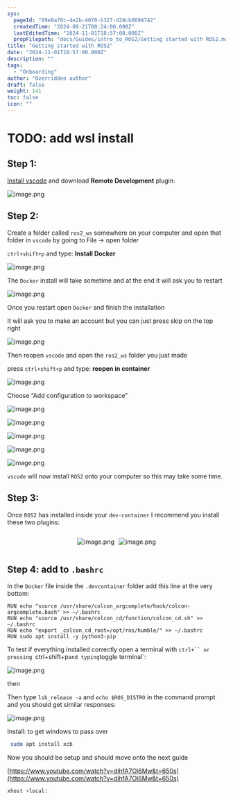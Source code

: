 ```yaml
---
sys:
  pageId: "89e0a78c-4e2b-4070-b327-d28cb0694742"
  createdTime: "2024-08-21T00:24:00.000Z"
  lastEditedTime: "2024-11-01T18:57:00.000Z"
  propFilepath: "docs/Guides/intro_to_ROS2/Getting started with ROS2.md"
title: "Getting started with ROS2"
date: "2024-11-01T18:57:00.000Z"
description: ""
tags:
  - "Onboarding"
author: "Overridden author"
draft: false
weight: 141
toc: false
icon: ""
---
```


# TODO: add wsl install

## Step 1:

[Install vscode](https://code.visualstudio.com/download) and download **Remote Development** plugin:

![image.png](https://prod-files-secure.s3.us-west-2.amazonaws.com/d518164a-d88e-44d1-a4ee-3adb3bd8bce0/efb52993-1881-4a40-b95e-6f020334f022/image.png?X-Amz-Algorithm=AWS4-HMAC-SHA256&X-Amz-Content-Sha256=UNSIGNED-PAYLOAD&X-Amz-Credential=ASIAZI2LB466QFDAAFMJ%2F20250403%2Fus-west-2%2Fs3%2Faws4_request&X-Amz-Date=20250403T160959Z&X-Amz-Expires=3600&X-Amz-Security-Token=IQoJb3JpZ2luX2VjEIj%2F%2F%2F%2F%2F%2F%2F%2F%2F%2FwEaCXVzLXdlc3QtMiJIMEYCIQD8R89JJZVO1wTCURI9dkCuf0TlqFh5YqR6BhgcYLO6ogIhAPCqWlvtwRBnDeZu27Q%2FmljteUZNVW4yLdPEnzSTv0Q1KogECPD%2F%2F%2F%2F%2F%2F%2F%2F%2F%2FwEQABoMNjM3NDIzMTgzODA1Igwe3P6EyJXtt%2BbvShoq3AOWWbGb4Lv9ORI1fHB7UxDWkG8CxHKsyjYuM0HKWFgOUm4Sd7nsTPUj5tqbfOJlVvRKMSuvUKZa41prUXTQisJ5eOxk4LV%2FexiiilJoSEskuG5QwHXkfhLY%2FCJCyBLd7eEK3EINtfwfGESJMA%2FAHnKpyNWtaLRVmEUP0iy5HZZyuxhrsxjU8sWg7AioY5oDflAQB3K9kXL7ZPwcjsWmIHu2X6pNlhceO1hbObo0SBllmB9mFb5Zx9rh9Gcp7F9%2B6RBQXI45LiFYeqzCzJVpOj47Pp8JbsabVtUjQYHzs%2FQbOukehZPBeGGdC%2FMzpvkyJHWNqumCwx2Lj3INhb0YhF9NLEG40UdyU4vreJ0ksGPRyu5QIT7ubkNHVz4r6BsxaQPwNvDf6AdxtCmW9ni9LVOO2R9kuruQ58CRqf0q7Ul1drnGN0glEwmzY2gT2oftkjyS7EgqRZMPiGvmBATqcdKMx8DWscVojIUJFtfAFDjbLkxHlC4dTPOMkv9mXfn7qoW98oqzHZ5C7Dnp66lcYvxKX663WyZhiiroS6waZV%2Fjfi1KW3zJJYrd559a22ldfqNDGHqSvEZ1EM605FzLt%2Btj9VyOBAd0Ri%2BXumpcVxywlF6trW8tmZxk6bqHdzCyzrq%2FBjqkASlUdFUHTegeLsdBw%2FDB8w7uqYEt1jG1HfpoL3LPYOXG6rsfdGMUZ9A3MzZGnx1AN2iCfLbh4IIvsFhfDscpYtnZh7KF3T7lEj2UhUdzmOVxiFGLVyDjtYvC4idkjZ1DMtrXlt66jDJ%2FArl2R1p3%2FyQUDIOuaadUVFILQjZycGEIkLAiFSauK5on%2FAmRs7yMKcrLshmkxTAvhN5S0DPC6QtHN5jK&X-Amz-Signature=8896d6f6901ffa180360ea664cd43b6514a9be8d3810c3540c207c877fc89f1a&X-Amz-SignedHeaders=host&x-id=GetObject)

## Step 2:

Create a folder called `ros2_ws` somewhere on your computer and open that folder in `vscode` by going to File → open folder 

`ctrl+shift+p` and type: **Install Docker**

![image.png](https://prod-files-secure.s3.us-west-2.amazonaws.com/d518164a-d88e-44d1-a4ee-3adb3bd8bce0/2269dc0e-1cd5-47ff-bceb-c04ad9b2eab0/image.png?X-Amz-Algorithm=AWS4-HMAC-SHA256&X-Amz-Content-Sha256=UNSIGNED-PAYLOAD&X-Amz-Credential=ASIAZI2LB466QFDAAFMJ%2F20250403%2Fus-west-2%2Fs3%2Faws4_request&X-Amz-Date=20250403T160959Z&X-Amz-Expires=3600&X-Amz-Security-Token=IQoJb3JpZ2luX2VjEIj%2F%2F%2F%2F%2F%2F%2F%2F%2F%2FwEaCXVzLXdlc3QtMiJIMEYCIQD8R89JJZVO1wTCURI9dkCuf0TlqFh5YqR6BhgcYLO6ogIhAPCqWlvtwRBnDeZu27Q%2FmljteUZNVW4yLdPEnzSTv0Q1KogECPD%2F%2F%2F%2F%2F%2F%2F%2F%2F%2FwEQABoMNjM3NDIzMTgzODA1Igwe3P6EyJXtt%2BbvShoq3AOWWbGb4Lv9ORI1fHB7UxDWkG8CxHKsyjYuM0HKWFgOUm4Sd7nsTPUj5tqbfOJlVvRKMSuvUKZa41prUXTQisJ5eOxk4LV%2FexiiilJoSEskuG5QwHXkfhLY%2FCJCyBLd7eEK3EINtfwfGESJMA%2FAHnKpyNWtaLRVmEUP0iy5HZZyuxhrsxjU8sWg7AioY5oDflAQB3K9kXL7ZPwcjsWmIHu2X6pNlhceO1hbObo0SBllmB9mFb5Zx9rh9Gcp7F9%2B6RBQXI45LiFYeqzCzJVpOj47Pp8JbsabVtUjQYHzs%2FQbOukehZPBeGGdC%2FMzpvkyJHWNqumCwx2Lj3INhb0YhF9NLEG40UdyU4vreJ0ksGPRyu5QIT7ubkNHVz4r6BsxaQPwNvDf6AdxtCmW9ni9LVOO2R9kuruQ58CRqf0q7Ul1drnGN0glEwmzY2gT2oftkjyS7EgqRZMPiGvmBATqcdKMx8DWscVojIUJFtfAFDjbLkxHlC4dTPOMkv9mXfn7qoW98oqzHZ5C7Dnp66lcYvxKX663WyZhiiroS6waZV%2Fjfi1KW3zJJYrd559a22ldfqNDGHqSvEZ1EM605FzLt%2Btj9VyOBAd0Ri%2BXumpcVxywlF6trW8tmZxk6bqHdzCyzrq%2FBjqkASlUdFUHTegeLsdBw%2FDB8w7uqYEt1jG1HfpoL3LPYOXG6rsfdGMUZ9A3MzZGnx1AN2iCfLbh4IIvsFhfDscpYtnZh7KF3T7lEj2UhUdzmOVxiFGLVyDjtYvC4idkjZ1DMtrXlt66jDJ%2FArl2R1p3%2FyQUDIOuaadUVFILQjZycGEIkLAiFSauK5on%2FAmRs7yMKcrLshmkxTAvhN5S0DPC6QtHN5jK&X-Amz-Signature=a0135f8206784662c1ba5a070cffb9c7365befe643fc49650bbcbd49580769e3&X-Amz-SignedHeaders=host&x-id=GetObject)

The `Docker` install will take sometime and at the end it will ask you to restart

![image.png](https://prod-files-secure.s3.us-west-2.amazonaws.com/d518164a-d88e-44d1-a4ee-3adb3bd8bce0/ed233f78-be33-4b1f-b89c-9c346c0e961e/image.png?X-Amz-Algorithm=AWS4-HMAC-SHA256&X-Amz-Content-Sha256=UNSIGNED-PAYLOAD&X-Amz-Credential=ASIAZI2LB466QFDAAFMJ%2F20250403%2Fus-west-2%2Fs3%2Faws4_request&X-Amz-Date=20250403T160959Z&X-Amz-Expires=3600&X-Amz-Security-Token=IQoJb3JpZ2luX2VjEIj%2F%2F%2F%2F%2F%2F%2F%2F%2F%2FwEaCXVzLXdlc3QtMiJIMEYCIQD8R89JJZVO1wTCURI9dkCuf0TlqFh5YqR6BhgcYLO6ogIhAPCqWlvtwRBnDeZu27Q%2FmljteUZNVW4yLdPEnzSTv0Q1KogECPD%2F%2F%2F%2F%2F%2F%2F%2F%2F%2FwEQABoMNjM3NDIzMTgzODA1Igwe3P6EyJXtt%2BbvShoq3AOWWbGb4Lv9ORI1fHB7UxDWkG8CxHKsyjYuM0HKWFgOUm4Sd7nsTPUj5tqbfOJlVvRKMSuvUKZa41prUXTQisJ5eOxk4LV%2FexiiilJoSEskuG5QwHXkfhLY%2FCJCyBLd7eEK3EINtfwfGESJMA%2FAHnKpyNWtaLRVmEUP0iy5HZZyuxhrsxjU8sWg7AioY5oDflAQB3K9kXL7ZPwcjsWmIHu2X6pNlhceO1hbObo0SBllmB9mFb5Zx9rh9Gcp7F9%2B6RBQXI45LiFYeqzCzJVpOj47Pp8JbsabVtUjQYHzs%2FQbOukehZPBeGGdC%2FMzpvkyJHWNqumCwx2Lj3INhb0YhF9NLEG40UdyU4vreJ0ksGPRyu5QIT7ubkNHVz4r6BsxaQPwNvDf6AdxtCmW9ni9LVOO2R9kuruQ58CRqf0q7Ul1drnGN0glEwmzY2gT2oftkjyS7EgqRZMPiGvmBATqcdKMx8DWscVojIUJFtfAFDjbLkxHlC4dTPOMkv9mXfn7qoW98oqzHZ5C7Dnp66lcYvxKX663WyZhiiroS6waZV%2Fjfi1KW3zJJYrd559a22ldfqNDGHqSvEZ1EM605FzLt%2Btj9VyOBAd0Ri%2BXumpcVxywlF6trW8tmZxk6bqHdzCyzrq%2FBjqkASlUdFUHTegeLsdBw%2FDB8w7uqYEt1jG1HfpoL3LPYOXG6rsfdGMUZ9A3MzZGnx1AN2iCfLbh4IIvsFhfDscpYtnZh7KF3T7lEj2UhUdzmOVxiFGLVyDjtYvC4idkjZ1DMtrXlt66jDJ%2FArl2R1p3%2FyQUDIOuaadUVFILQjZycGEIkLAiFSauK5on%2FAmRs7yMKcrLshmkxTAvhN5S0DPC6QtHN5jK&X-Amz-Signature=284628c9c452d64e69bbcaf59ac0cc2e4c6bcaed45bf5935b933a476226d95ac&X-Amz-SignedHeaders=host&x-id=GetObject)

Once you restart open `Docker` and finish the installation

It will ask you to make an account but you can just press skip on the top right

![image.png](https://prod-files-secure.s3.us-west-2.amazonaws.com/d518164a-d88e-44d1-a4ee-3adb3bd8bce0/21010ad9-1659-4fd9-9f59-9932a09b2a3d/image.png?X-Amz-Algorithm=AWS4-HMAC-SHA256&X-Amz-Content-Sha256=UNSIGNED-PAYLOAD&X-Amz-Credential=ASIAZI2LB466QFDAAFMJ%2F20250403%2Fus-west-2%2Fs3%2Faws4_request&X-Amz-Date=20250403T160959Z&X-Amz-Expires=3600&X-Amz-Security-Token=IQoJb3JpZ2luX2VjEIj%2F%2F%2F%2F%2F%2F%2F%2F%2F%2FwEaCXVzLXdlc3QtMiJIMEYCIQD8R89JJZVO1wTCURI9dkCuf0TlqFh5YqR6BhgcYLO6ogIhAPCqWlvtwRBnDeZu27Q%2FmljteUZNVW4yLdPEnzSTv0Q1KogECPD%2F%2F%2F%2F%2F%2F%2F%2F%2F%2FwEQABoMNjM3NDIzMTgzODA1Igwe3P6EyJXtt%2BbvShoq3AOWWbGb4Lv9ORI1fHB7UxDWkG8CxHKsyjYuM0HKWFgOUm4Sd7nsTPUj5tqbfOJlVvRKMSuvUKZa41prUXTQisJ5eOxk4LV%2FexiiilJoSEskuG5QwHXkfhLY%2FCJCyBLd7eEK3EINtfwfGESJMA%2FAHnKpyNWtaLRVmEUP0iy5HZZyuxhrsxjU8sWg7AioY5oDflAQB3K9kXL7ZPwcjsWmIHu2X6pNlhceO1hbObo0SBllmB9mFb5Zx9rh9Gcp7F9%2B6RBQXI45LiFYeqzCzJVpOj47Pp8JbsabVtUjQYHzs%2FQbOukehZPBeGGdC%2FMzpvkyJHWNqumCwx2Lj3INhb0YhF9NLEG40UdyU4vreJ0ksGPRyu5QIT7ubkNHVz4r6BsxaQPwNvDf6AdxtCmW9ni9LVOO2R9kuruQ58CRqf0q7Ul1drnGN0glEwmzY2gT2oftkjyS7EgqRZMPiGvmBATqcdKMx8DWscVojIUJFtfAFDjbLkxHlC4dTPOMkv9mXfn7qoW98oqzHZ5C7Dnp66lcYvxKX663WyZhiiroS6waZV%2Fjfi1KW3zJJYrd559a22ldfqNDGHqSvEZ1EM605FzLt%2Btj9VyOBAd0Ri%2BXumpcVxywlF6trW8tmZxk6bqHdzCyzrq%2FBjqkASlUdFUHTegeLsdBw%2FDB8w7uqYEt1jG1HfpoL3LPYOXG6rsfdGMUZ9A3MzZGnx1AN2iCfLbh4IIvsFhfDscpYtnZh7KF3T7lEj2UhUdzmOVxiFGLVyDjtYvC4idkjZ1DMtrXlt66jDJ%2FArl2R1p3%2FyQUDIOuaadUVFILQjZycGEIkLAiFSauK5on%2FAmRs7yMKcrLshmkxTAvhN5S0DPC6QtHN5jK&X-Amz-Signature=127e8bad5c4763f74f4bd5ab24a0c4cd3699f65f27cb3f41fb2766c178b21709&X-Amz-SignedHeaders=host&x-id=GetObject)

Then reopen `vscode` and open the `ros2_ws` folder you just made

press `ctrl+shift+p` and type: **reopen in container**

![image.png](https://prod-files-secure.s3.us-west-2.amazonaws.com/d518164a-d88e-44d1-a4ee-3adb3bd8bce0/4e93b8c2-41ad-488c-8095-c74205196118/image.png?X-Amz-Algorithm=AWS4-HMAC-SHA256&X-Amz-Content-Sha256=UNSIGNED-PAYLOAD&X-Amz-Credential=ASIAZI2LB466QFDAAFMJ%2F20250403%2Fus-west-2%2Fs3%2Faws4_request&X-Amz-Date=20250403T160959Z&X-Amz-Expires=3600&X-Amz-Security-Token=IQoJb3JpZ2luX2VjEIj%2F%2F%2F%2F%2F%2F%2F%2F%2F%2FwEaCXVzLXdlc3QtMiJIMEYCIQD8R89JJZVO1wTCURI9dkCuf0TlqFh5YqR6BhgcYLO6ogIhAPCqWlvtwRBnDeZu27Q%2FmljteUZNVW4yLdPEnzSTv0Q1KogECPD%2F%2F%2F%2F%2F%2F%2F%2F%2F%2FwEQABoMNjM3NDIzMTgzODA1Igwe3P6EyJXtt%2BbvShoq3AOWWbGb4Lv9ORI1fHB7UxDWkG8CxHKsyjYuM0HKWFgOUm4Sd7nsTPUj5tqbfOJlVvRKMSuvUKZa41prUXTQisJ5eOxk4LV%2FexiiilJoSEskuG5QwHXkfhLY%2FCJCyBLd7eEK3EINtfwfGESJMA%2FAHnKpyNWtaLRVmEUP0iy5HZZyuxhrsxjU8sWg7AioY5oDflAQB3K9kXL7ZPwcjsWmIHu2X6pNlhceO1hbObo0SBllmB9mFb5Zx9rh9Gcp7F9%2B6RBQXI45LiFYeqzCzJVpOj47Pp8JbsabVtUjQYHzs%2FQbOukehZPBeGGdC%2FMzpvkyJHWNqumCwx2Lj3INhb0YhF9NLEG40UdyU4vreJ0ksGPRyu5QIT7ubkNHVz4r6BsxaQPwNvDf6AdxtCmW9ni9LVOO2R9kuruQ58CRqf0q7Ul1drnGN0glEwmzY2gT2oftkjyS7EgqRZMPiGvmBATqcdKMx8DWscVojIUJFtfAFDjbLkxHlC4dTPOMkv9mXfn7qoW98oqzHZ5C7Dnp66lcYvxKX663WyZhiiroS6waZV%2Fjfi1KW3zJJYrd559a22ldfqNDGHqSvEZ1EM605FzLt%2Btj9VyOBAd0Ri%2BXumpcVxywlF6trW8tmZxk6bqHdzCyzrq%2FBjqkASlUdFUHTegeLsdBw%2FDB8w7uqYEt1jG1HfpoL3LPYOXG6rsfdGMUZ9A3MzZGnx1AN2iCfLbh4IIvsFhfDscpYtnZh7KF3T7lEj2UhUdzmOVxiFGLVyDjtYvC4idkjZ1DMtrXlt66jDJ%2FArl2R1p3%2FyQUDIOuaadUVFILQjZycGEIkLAiFSauK5on%2FAmRs7yMKcrLshmkxTAvhN5S0DPC6QtHN5jK&X-Amz-Signature=5aff365d855869fc9de71834abbfdc3e1a2937d8aade68a83e3e05e0d84f3dac&X-Amz-SignedHeaders=host&x-id=GetObject)

Choose “Add configuration to workspace”

![image.png](https://prod-files-secure.s3.us-west-2.amazonaws.com/d518164a-d88e-44d1-a4ee-3adb3bd8bce0/9560b282-5060-4989-ba37-97e7b2c22476/image.png?X-Amz-Algorithm=AWS4-HMAC-SHA256&X-Amz-Content-Sha256=UNSIGNED-PAYLOAD&X-Amz-Credential=ASIAZI2LB466QFDAAFMJ%2F20250403%2Fus-west-2%2Fs3%2Faws4_request&X-Amz-Date=20250403T160959Z&X-Amz-Expires=3600&X-Amz-Security-Token=IQoJb3JpZ2luX2VjEIj%2F%2F%2F%2F%2F%2F%2F%2F%2F%2FwEaCXVzLXdlc3QtMiJIMEYCIQD8R89JJZVO1wTCURI9dkCuf0TlqFh5YqR6BhgcYLO6ogIhAPCqWlvtwRBnDeZu27Q%2FmljteUZNVW4yLdPEnzSTv0Q1KogECPD%2F%2F%2F%2F%2F%2F%2F%2F%2F%2FwEQABoMNjM3NDIzMTgzODA1Igwe3P6EyJXtt%2BbvShoq3AOWWbGb4Lv9ORI1fHB7UxDWkG8CxHKsyjYuM0HKWFgOUm4Sd7nsTPUj5tqbfOJlVvRKMSuvUKZa41prUXTQisJ5eOxk4LV%2FexiiilJoSEskuG5QwHXkfhLY%2FCJCyBLd7eEK3EINtfwfGESJMA%2FAHnKpyNWtaLRVmEUP0iy5HZZyuxhrsxjU8sWg7AioY5oDflAQB3K9kXL7ZPwcjsWmIHu2X6pNlhceO1hbObo0SBllmB9mFb5Zx9rh9Gcp7F9%2B6RBQXI45LiFYeqzCzJVpOj47Pp8JbsabVtUjQYHzs%2FQbOukehZPBeGGdC%2FMzpvkyJHWNqumCwx2Lj3INhb0YhF9NLEG40UdyU4vreJ0ksGPRyu5QIT7ubkNHVz4r6BsxaQPwNvDf6AdxtCmW9ni9LVOO2R9kuruQ58CRqf0q7Ul1drnGN0glEwmzY2gT2oftkjyS7EgqRZMPiGvmBATqcdKMx8DWscVojIUJFtfAFDjbLkxHlC4dTPOMkv9mXfn7qoW98oqzHZ5C7Dnp66lcYvxKX663WyZhiiroS6waZV%2Fjfi1KW3zJJYrd559a22ldfqNDGHqSvEZ1EM605FzLt%2Btj9VyOBAd0Ri%2BXumpcVxywlF6trW8tmZxk6bqHdzCyzrq%2FBjqkASlUdFUHTegeLsdBw%2FDB8w7uqYEt1jG1HfpoL3LPYOXG6rsfdGMUZ9A3MzZGnx1AN2iCfLbh4IIvsFhfDscpYtnZh7KF3T7lEj2UhUdzmOVxiFGLVyDjtYvC4idkjZ1DMtrXlt66jDJ%2FArl2R1p3%2FyQUDIOuaadUVFILQjZycGEIkLAiFSauK5on%2FAmRs7yMKcrLshmkxTAvhN5S0DPC6QtHN5jK&X-Amz-Signature=e26740c331c8ca275f570831e3ad365838cabef3fd00edb31ea8c7eda941981b&X-Amz-SignedHeaders=host&x-id=GetObject)

![image.png](https://prod-files-secure.s3.us-west-2.amazonaws.com/d518164a-d88e-44d1-a4ee-3adb3bd8bce0/2ee63f81-886b-48e8-a553-dc6e5eac99e4/image.png?X-Amz-Algorithm=AWS4-HMAC-SHA256&X-Amz-Content-Sha256=UNSIGNED-PAYLOAD&X-Amz-Credential=ASIAZI2LB466QFDAAFMJ%2F20250403%2Fus-west-2%2Fs3%2Faws4_request&X-Amz-Date=20250403T160959Z&X-Amz-Expires=3600&X-Amz-Security-Token=IQoJb3JpZ2luX2VjEIj%2F%2F%2F%2F%2F%2F%2F%2F%2F%2FwEaCXVzLXdlc3QtMiJIMEYCIQD8R89JJZVO1wTCURI9dkCuf0TlqFh5YqR6BhgcYLO6ogIhAPCqWlvtwRBnDeZu27Q%2FmljteUZNVW4yLdPEnzSTv0Q1KogECPD%2F%2F%2F%2F%2F%2F%2F%2F%2F%2FwEQABoMNjM3NDIzMTgzODA1Igwe3P6EyJXtt%2BbvShoq3AOWWbGb4Lv9ORI1fHB7UxDWkG8CxHKsyjYuM0HKWFgOUm4Sd7nsTPUj5tqbfOJlVvRKMSuvUKZa41prUXTQisJ5eOxk4LV%2FexiiilJoSEskuG5QwHXkfhLY%2FCJCyBLd7eEK3EINtfwfGESJMA%2FAHnKpyNWtaLRVmEUP0iy5HZZyuxhrsxjU8sWg7AioY5oDflAQB3K9kXL7ZPwcjsWmIHu2X6pNlhceO1hbObo0SBllmB9mFb5Zx9rh9Gcp7F9%2B6RBQXI45LiFYeqzCzJVpOj47Pp8JbsabVtUjQYHzs%2FQbOukehZPBeGGdC%2FMzpvkyJHWNqumCwx2Lj3INhb0YhF9NLEG40UdyU4vreJ0ksGPRyu5QIT7ubkNHVz4r6BsxaQPwNvDf6AdxtCmW9ni9LVOO2R9kuruQ58CRqf0q7Ul1drnGN0glEwmzY2gT2oftkjyS7EgqRZMPiGvmBATqcdKMx8DWscVojIUJFtfAFDjbLkxHlC4dTPOMkv9mXfn7qoW98oqzHZ5C7Dnp66lcYvxKX663WyZhiiroS6waZV%2Fjfi1KW3zJJYrd559a22ldfqNDGHqSvEZ1EM605FzLt%2Btj9VyOBAd0Ri%2BXumpcVxywlF6trW8tmZxk6bqHdzCyzrq%2FBjqkASlUdFUHTegeLsdBw%2FDB8w7uqYEt1jG1HfpoL3LPYOXG6rsfdGMUZ9A3MzZGnx1AN2iCfLbh4IIvsFhfDscpYtnZh7KF3T7lEj2UhUdzmOVxiFGLVyDjtYvC4idkjZ1DMtrXlt66jDJ%2FArl2R1p3%2FyQUDIOuaadUVFILQjZycGEIkLAiFSauK5on%2FAmRs7yMKcrLshmkxTAvhN5S0DPC6QtHN5jK&X-Amz-Signature=efa847ada42cfa8d3e8163452c5e16fcb87d74b4c2f4f7cc78d6e782293778b1&X-Amz-SignedHeaders=host&x-id=GetObject)

![image.png](https://prod-files-secure.s3.us-west-2.amazonaws.com/d518164a-d88e-44d1-a4ee-3adb3bd8bce0/ae1580b2-b048-407e-aed9-b584224a7a04/image.png?X-Amz-Algorithm=AWS4-HMAC-SHA256&X-Amz-Content-Sha256=UNSIGNED-PAYLOAD&X-Amz-Credential=ASIAZI2LB466QFDAAFMJ%2F20250403%2Fus-west-2%2Fs3%2Faws4_request&X-Amz-Date=20250403T160959Z&X-Amz-Expires=3600&X-Amz-Security-Token=IQoJb3JpZ2luX2VjEIj%2F%2F%2F%2F%2F%2F%2F%2F%2F%2FwEaCXVzLXdlc3QtMiJIMEYCIQD8R89JJZVO1wTCURI9dkCuf0TlqFh5YqR6BhgcYLO6ogIhAPCqWlvtwRBnDeZu27Q%2FmljteUZNVW4yLdPEnzSTv0Q1KogECPD%2F%2F%2F%2F%2F%2F%2F%2F%2F%2FwEQABoMNjM3NDIzMTgzODA1Igwe3P6EyJXtt%2BbvShoq3AOWWbGb4Lv9ORI1fHB7UxDWkG8CxHKsyjYuM0HKWFgOUm4Sd7nsTPUj5tqbfOJlVvRKMSuvUKZa41prUXTQisJ5eOxk4LV%2FexiiilJoSEskuG5QwHXkfhLY%2FCJCyBLd7eEK3EINtfwfGESJMA%2FAHnKpyNWtaLRVmEUP0iy5HZZyuxhrsxjU8sWg7AioY5oDflAQB3K9kXL7ZPwcjsWmIHu2X6pNlhceO1hbObo0SBllmB9mFb5Zx9rh9Gcp7F9%2B6RBQXI45LiFYeqzCzJVpOj47Pp8JbsabVtUjQYHzs%2FQbOukehZPBeGGdC%2FMzpvkyJHWNqumCwx2Lj3INhb0YhF9NLEG40UdyU4vreJ0ksGPRyu5QIT7ubkNHVz4r6BsxaQPwNvDf6AdxtCmW9ni9LVOO2R9kuruQ58CRqf0q7Ul1drnGN0glEwmzY2gT2oftkjyS7EgqRZMPiGvmBATqcdKMx8DWscVojIUJFtfAFDjbLkxHlC4dTPOMkv9mXfn7qoW98oqzHZ5C7Dnp66lcYvxKX663WyZhiiroS6waZV%2Fjfi1KW3zJJYrd559a22ldfqNDGHqSvEZ1EM605FzLt%2Btj9VyOBAd0Ri%2BXumpcVxywlF6trW8tmZxk6bqHdzCyzrq%2FBjqkASlUdFUHTegeLsdBw%2FDB8w7uqYEt1jG1HfpoL3LPYOXG6rsfdGMUZ9A3MzZGnx1AN2iCfLbh4IIvsFhfDscpYtnZh7KF3T7lEj2UhUdzmOVxiFGLVyDjtYvC4idkjZ1DMtrXlt66jDJ%2FArl2R1p3%2FyQUDIOuaadUVFILQjZycGEIkLAiFSauK5on%2FAmRs7yMKcrLshmkxTAvhN5S0DPC6QtHN5jK&X-Amz-Signature=e2fa75d94f0829bd7ff8c411ceb54fc2d67916ebd4bf58b8b0834a1deb9cc784&X-Amz-SignedHeaders=host&x-id=GetObject)

![image.png](https://prod-files-secure.s3.us-west-2.amazonaws.com/d518164a-d88e-44d1-a4ee-3adb3bd8bce0/53255b28-f75e-430f-b9e3-c0ac8577e42b/image.png?X-Amz-Algorithm=AWS4-HMAC-SHA256&X-Amz-Content-Sha256=UNSIGNED-PAYLOAD&X-Amz-Credential=ASIAZI2LB466QFDAAFMJ%2F20250403%2Fus-west-2%2Fs3%2Faws4_request&X-Amz-Date=20250403T160959Z&X-Amz-Expires=3600&X-Amz-Security-Token=IQoJb3JpZ2luX2VjEIj%2F%2F%2F%2F%2F%2F%2F%2F%2F%2FwEaCXVzLXdlc3QtMiJIMEYCIQD8R89JJZVO1wTCURI9dkCuf0TlqFh5YqR6BhgcYLO6ogIhAPCqWlvtwRBnDeZu27Q%2FmljteUZNVW4yLdPEnzSTv0Q1KogECPD%2F%2F%2F%2F%2F%2F%2F%2F%2F%2FwEQABoMNjM3NDIzMTgzODA1Igwe3P6EyJXtt%2BbvShoq3AOWWbGb4Lv9ORI1fHB7UxDWkG8CxHKsyjYuM0HKWFgOUm4Sd7nsTPUj5tqbfOJlVvRKMSuvUKZa41prUXTQisJ5eOxk4LV%2FexiiilJoSEskuG5QwHXkfhLY%2FCJCyBLd7eEK3EINtfwfGESJMA%2FAHnKpyNWtaLRVmEUP0iy5HZZyuxhrsxjU8sWg7AioY5oDflAQB3K9kXL7ZPwcjsWmIHu2X6pNlhceO1hbObo0SBllmB9mFb5Zx9rh9Gcp7F9%2B6RBQXI45LiFYeqzCzJVpOj47Pp8JbsabVtUjQYHzs%2FQbOukehZPBeGGdC%2FMzpvkyJHWNqumCwx2Lj3INhb0YhF9NLEG40UdyU4vreJ0ksGPRyu5QIT7ubkNHVz4r6BsxaQPwNvDf6AdxtCmW9ni9LVOO2R9kuruQ58CRqf0q7Ul1drnGN0glEwmzY2gT2oftkjyS7EgqRZMPiGvmBATqcdKMx8DWscVojIUJFtfAFDjbLkxHlC4dTPOMkv9mXfn7qoW98oqzHZ5C7Dnp66lcYvxKX663WyZhiiroS6waZV%2Fjfi1KW3zJJYrd559a22ldfqNDGHqSvEZ1EM605FzLt%2Btj9VyOBAd0Ri%2BXumpcVxywlF6trW8tmZxk6bqHdzCyzrq%2FBjqkASlUdFUHTegeLsdBw%2FDB8w7uqYEt1jG1HfpoL3LPYOXG6rsfdGMUZ9A3MzZGnx1AN2iCfLbh4IIvsFhfDscpYtnZh7KF3T7lEj2UhUdzmOVxiFGLVyDjtYvC4idkjZ1DMtrXlt66jDJ%2FArl2R1p3%2FyQUDIOuaadUVFILQjZycGEIkLAiFSauK5on%2FAmRs7yMKcrLshmkxTAvhN5S0DPC6QtHN5jK&X-Amz-Signature=4e8cef7f8d8266b68262966db61bc8540f18db6d7d12c6d77937f21f5ca39e9d&X-Amz-SignedHeaders=host&x-id=GetObject)

![image.png](https://prod-files-secure.s3.us-west-2.amazonaws.com/d518164a-d88e-44d1-a4ee-3adb3bd8bce0/7c562767-5af9-4ffb-97d1-327bcdf4ee00/image.png?X-Amz-Algorithm=AWS4-HMAC-SHA256&X-Amz-Content-Sha256=UNSIGNED-PAYLOAD&X-Amz-Credential=ASIAZI2LB466QFDAAFMJ%2F20250403%2Fus-west-2%2Fs3%2Faws4_request&X-Amz-Date=20250403T160959Z&X-Amz-Expires=3600&X-Amz-Security-Token=IQoJb3JpZ2luX2VjEIj%2F%2F%2F%2F%2F%2F%2F%2F%2F%2FwEaCXVzLXdlc3QtMiJIMEYCIQD8R89JJZVO1wTCURI9dkCuf0TlqFh5YqR6BhgcYLO6ogIhAPCqWlvtwRBnDeZu27Q%2FmljteUZNVW4yLdPEnzSTv0Q1KogECPD%2F%2F%2F%2F%2F%2F%2F%2F%2F%2FwEQABoMNjM3NDIzMTgzODA1Igwe3P6EyJXtt%2BbvShoq3AOWWbGb4Lv9ORI1fHB7UxDWkG8CxHKsyjYuM0HKWFgOUm4Sd7nsTPUj5tqbfOJlVvRKMSuvUKZa41prUXTQisJ5eOxk4LV%2FexiiilJoSEskuG5QwHXkfhLY%2FCJCyBLd7eEK3EINtfwfGESJMA%2FAHnKpyNWtaLRVmEUP0iy5HZZyuxhrsxjU8sWg7AioY5oDflAQB3K9kXL7ZPwcjsWmIHu2X6pNlhceO1hbObo0SBllmB9mFb5Zx9rh9Gcp7F9%2B6RBQXI45LiFYeqzCzJVpOj47Pp8JbsabVtUjQYHzs%2FQbOukehZPBeGGdC%2FMzpvkyJHWNqumCwx2Lj3INhb0YhF9NLEG40UdyU4vreJ0ksGPRyu5QIT7ubkNHVz4r6BsxaQPwNvDf6AdxtCmW9ni9LVOO2R9kuruQ58CRqf0q7Ul1drnGN0glEwmzY2gT2oftkjyS7EgqRZMPiGvmBATqcdKMx8DWscVojIUJFtfAFDjbLkxHlC4dTPOMkv9mXfn7qoW98oqzHZ5C7Dnp66lcYvxKX663WyZhiiroS6waZV%2Fjfi1KW3zJJYrd559a22ldfqNDGHqSvEZ1EM605FzLt%2Btj9VyOBAd0Ri%2BXumpcVxywlF6trW8tmZxk6bqHdzCyzrq%2FBjqkASlUdFUHTegeLsdBw%2FDB8w7uqYEt1jG1HfpoL3LPYOXG6rsfdGMUZ9A3MzZGnx1AN2iCfLbh4IIvsFhfDscpYtnZh7KF3T7lEj2UhUdzmOVxiFGLVyDjtYvC4idkjZ1DMtrXlt66jDJ%2FArl2R1p3%2FyQUDIOuaadUVFILQjZycGEIkLAiFSauK5on%2FAmRs7yMKcrLshmkxTAvhN5S0DPC6QtHN5jK&X-Amz-Signature=3ef3a5f5160eb82cb2816de4d9c85c937f7e24dc27df19b65e38daec5a61f680&X-Amz-SignedHeaders=host&x-id=GetObject)

`vscode` will now install `ROS2` onto your computer so this may take some time.

## Step 3:

Once `ROS2` has installed inside your `dev-container` I recommend you install these two plugins:

<div style="display: flex;flex-direction: row; column-gap:10px; max-width: 630px;justify-content: center;">
<div>

![image.png](https://prod-files-secure.s3.us-west-2.amazonaws.com/d518164a-d88e-44d1-a4ee-3adb3bd8bce0/3fc3d550-5a54-4ba1-ba6b-faa01cdb7369/image.png?X-Amz-Algorithm=AWS4-HMAC-SHA256&X-Amz-Content-Sha256=UNSIGNED-PAYLOAD&X-Amz-Credential=ASIAZI2LB4666T5TCIMU%2F20250403%2Fus-west-2%2Fs3%2Faws4_request&X-Amz-Date=20250403T161002Z&X-Amz-Expires=3600&X-Amz-Security-Token=IQoJb3JpZ2luX2VjEIj%2F%2F%2F%2F%2F%2F%2F%2F%2F%2FwEaCXVzLXdlc3QtMiJHMEUCIHDinmpFQvgSSJtPEVLA7smwClqlwnSYkZXS26hXuC5kAiEA3pppTylsHJAK3RebciYREQtsPhanx8mikLNhmuQb0OoqiAQI8P%2F%2F%2F%2F%2F%2F%2F%2F%2F%2FARAAGgw2Mzc0MjMxODM4MDUiDOSVFxWnncqiQ1griSrcA7OaOJOkRyybp4%2BBOisetHmZ5d06fkSV0XOnIiwTkQ3yJ3A3FUTIUbgHXLMB0Y90s94DQZpg729pQV3nc8GJ8Oi3PsGn5HAVc2ZMdFxKVMUyBDZa2P44VFvDh4IPxXkwtbIS1dUKK%2B5JYR6MDzMRRZlbKen52Qdlnq8KigtvOtWWQ2xtLJVdwPMU58ZcNPowNFva9grvWbruNoAFpVvX1389Ilwdr89%2Baka8kcKyla7yxk62rrFK537JN%2Bi59XakznhPZcnxjTVVRT07F%2FnJ8HLuk7%2FBuJBlD2qQtffR26URmH914UbWn2hznqG0Y1GTAyxutFPjRfAOtIHSIGzjroH2oVlOLfOMCTucCZVTI706frdmGpcPzjyOTcpqeaSrLs1QOFUjxwV0nsqqWa5kd4ow5K%2B%2BBfAxUmQlupccsQYFIVSuDHt7TUWLHmlFxq6FssweUsNURwiu2uEbTjw4tjACIsoQuiHYW5hoGdG0R9dpxjvUF0gjiHBbiyQT9q2WwRrixcG5btZ7eh99BhdZThmI60IOFfeWXBp%2F6G9kr5JevndA8uvn8Il%2BCejgukQbBsMAxRPK2lau4UVXOX2uAiKPrbvgeG0%2Fqwg1T0mEdr%2F10q0k%2BUDDfjVKNKsGMLfOur8GOqUBn%2F%2BABnzn%2F%2BOxk5M8QyzRNwD9Dzw6SZUjyg4jH8MT2o1p2ojLI%2FRtuZci8Nct5KSplwyaaEGNCDGVIBhM3LwcJiIAo741dXb3Wquj5nirK0WnMdWFT7Uh%2FukKaKnhRIsSZl4l1SECNEdXus3NaZa8Zkp3vttW81gp7y%2FHUeSFEed07LcDMXWU8Wl3zg06pT0cEnpI5TDJOjnCX6wM4xKEr4WNkd2l&X-Amz-Signature=c649c2b7be0742568c9afb0f0e46ea438bcb211028f4b58829929e916f6488cb&X-Amz-SignedHeaders=host&x-id=GetObject)

</div>
<div>

![image.png](https://prod-files-secure.s3.us-west-2.amazonaws.com/d518164a-d88e-44d1-a4ee-3adb3bd8bce0/d994cc66-13c2-4093-a5a3-f84cf4601a82/image.png?X-Amz-Algorithm=AWS4-HMAC-SHA256&X-Amz-Content-Sha256=UNSIGNED-PAYLOAD&X-Amz-Credential=ASIAZI2LB466S5GMHLE6%2F20250403%2Fus-west-2%2Fs3%2Faws4_request&X-Amz-Date=20250403T161004Z&X-Amz-Expires=3600&X-Amz-Security-Token=IQoJb3JpZ2luX2VjEIj%2F%2F%2F%2F%2F%2F%2F%2F%2F%2FwEaCXVzLXdlc3QtMiJHMEUCIQDK4tDwsTy2MlQFOiq5YtZkPoT3B12%2BqgzDgUC2FJa98gIgMJ%2FgDkWoeChbbSZI3SPsRgSiq5PuTwuRqVTXBXTIbAQqiAQI8P%2F%2F%2F%2F%2F%2F%2F%2F%2F%2FARAAGgw2Mzc0MjMxODM4MDUiDOb%2FE%2FfyH4qvBvYwwyrcA2%2F4mOzc5Y42KkkCyFw5RdQW2LgctrGyT95ohc9JLQqoRWjMA91GZRDAT5TlB1Se7TaQ8Dh3QXY6zH%2FiWjXlSL76po5GOJR4FblQfIHjQYjMIRzC0ggfoLMGEaRQDMWE%2FmyfJazarS969RA8JCL%2FYvtS5e8rs8YiYAt3nR5hLULOPPwvH6jowxf1w9fqPqYLvXLAoD9HGCiR8ueOvDhGmD1dAiMG%2BSo0252R%2BuyMrzxWkpSbibpOz5Wjg2Z8Te6Vw4AXYiT4tzFr9B%2FW5H0fOwue7Ran1%2BiiLUDPAZwbcwgzpnqNFQCUp3Le%2BuTSyHeE2lcR72jj4ZgQRjIYTzGawgYFh6%2FpneE%2FJoyDF%2FagfDwFnpfKcw8Kqf2l7IA%2FT%2BpCFERCkp2W%2F4SLpSdorOZZ6hl%2FcMTN33Swr0rFFppB1G9SbNtyVQlskCU4WKZ0wl6IRxIwilIcIc4Yu8Bh4JD1jyMyJh5MuA%2B3MnGQma3iqjcj7j4%2F7UuD8pAFvGNkINIxARMeTH6FYo2HDaHdDGyCkIU7HX%2Bf6ZN5%2BI1Lk2ycUioGFYgE5LzML266f9s9QQB8RONFSozE0adkM%2F773BkPfwiOvdCM5dic9wLiBf42T09JoUUjNDDE2Jriy061MKrOur8GOqUBU%2FP4CgfzBR%2FKmmQntKEZQffZWf6SbNUKCYcWJLirGF1cVUKbpyTE87sQ4abhoTdsjo5qyFvz4aovdyTNU3%2BKSzBo%2BSZdlEjBhLc4kHNE6TsCVGMnkj56buUNBxzJjYG3vmGPgC%2BpHLbNtkE97cc5AMIuPtEMv1anE7tlJPDr5H6T9fTicHgZ8SV%2FiAjlNZBWNOwsluO%2Fj40zHS6Kk3sJ5rBagGet&X-Amz-Signature=192004e3e9f2aafc553598f044f3995a7f8c9a58ff25a6d0391297c6e9e4c6be&X-Amz-SignedHeaders=host&x-id=GetObject)

</div>
</div>

## Step 4: add to `.bashrc`

In the `Docker` file inside the `.devcontainer` folder add this line at the very bottom: 

```docker
RUN echo "source /usr/share/colcon_argcomplete/hook/colcon-argcomplete.bash" >> ~/.bashrc
RUN echo "source /usr/share/colcon_cd/function/colcon_cd.sh" >> ~/.bashrc
RUN echo "export _colcon_cd_root=/opt/ros/humble/" >> ~/.bashrc
RUN sudo apt install -y python3-pip 
```

To test if everything installed correctly open a terminal with `ctrl+`` or pressing `ctrl+shift+p` and typing `toggle terminal`:

![image.png](https://prod-files-secure.s3.us-west-2.amazonaws.com/d518164a-d88e-44d1-a4ee-3adb3bd8bce0/6a4943d8-b04e-4c02-9a58-775f3384d1a5/image.png?X-Amz-Algorithm=AWS4-HMAC-SHA256&X-Amz-Content-Sha256=UNSIGNED-PAYLOAD&X-Amz-Credential=ASIAZI2LB466QFDAAFMJ%2F20250403%2Fus-west-2%2Fs3%2Faws4_request&X-Amz-Date=20250403T160959Z&X-Amz-Expires=3600&X-Amz-Security-Token=IQoJb3JpZ2luX2VjEIj%2F%2F%2F%2F%2F%2F%2F%2F%2F%2FwEaCXVzLXdlc3QtMiJIMEYCIQD8R89JJZVO1wTCURI9dkCuf0TlqFh5YqR6BhgcYLO6ogIhAPCqWlvtwRBnDeZu27Q%2FmljteUZNVW4yLdPEnzSTv0Q1KogECPD%2F%2F%2F%2F%2F%2F%2F%2F%2F%2FwEQABoMNjM3NDIzMTgzODA1Igwe3P6EyJXtt%2BbvShoq3AOWWbGb4Lv9ORI1fHB7UxDWkG8CxHKsyjYuM0HKWFgOUm4Sd7nsTPUj5tqbfOJlVvRKMSuvUKZa41prUXTQisJ5eOxk4LV%2FexiiilJoSEskuG5QwHXkfhLY%2FCJCyBLd7eEK3EINtfwfGESJMA%2FAHnKpyNWtaLRVmEUP0iy5HZZyuxhrsxjU8sWg7AioY5oDflAQB3K9kXL7ZPwcjsWmIHu2X6pNlhceO1hbObo0SBllmB9mFb5Zx9rh9Gcp7F9%2B6RBQXI45LiFYeqzCzJVpOj47Pp8JbsabVtUjQYHzs%2FQbOukehZPBeGGdC%2FMzpvkyJHWNqumCwx2Lj3INhb0YhF9NLEG40UdyU4vreJ0ksGPRyu5QIT7ubkNHVz4r6BsxaQPwNvDf6AdxtCmW9ni9LVOO2R9kuruQ58CRqf0q7Ul1drnGN0glEwmzY2gT2oftkjyS7EgqRZMPiGvmBATqcdKMx8DWscVojIUJFtfAFDjbLkxHlC4dTPOMkv9mXfn7qoW98oqzHZ5C7Dnp66lcYvxKX663WyZhiiroS6waZV%2Fjfi1KW3zJJYrd559a22ldfqNDGHqSvEZ1EM605FzLt%2Btj9VyOBAd0Ri%2BXumpcVxywlF6trW8tmZxk6bqHdzCyzrq%2FBjqkASlUdFUHTegeLsdBw%2FDB8w7uqYEt1jG1HfpoL3LPYOXG6rsfdGMUZ9A3MzZGnx1AN2iCfLbh4IIvsFhfDscpYtnZh7KF3T7lEj2UhUdzmOVxiFGLVyDjtYvC4idkjZ1DMtrXlt66jDJ%2FArl2R1p3%2FyQUDIOuaadUVFILQjZycGEIkLAiFSauK5on%2FAmRs7yMKcrLshmkxTAvhN5S0DPC6QtHN5jK&X-Amz-Signature=1b136f9052b4808b7f7673eaf90ec9356eda1e873903920ca861d15a7b60e490&X-Amz-SignedHeaders=host&x-id=GetObject)

then 

Then type `lsb_release -a` and `echo $ROS_DISTRO` in the command prompt and you should get similar responses:

![image.png](https://prod-files-secure.s3.us-west-2.amazonaws.com/d518164a-d88e-44d1-a4ee-3adb3bd8bce0/3e635dec-a805-4e85-8b9e-d000e5b71a4e/image.png?X-Amz-Algorithm=AWS4-HMAC-SHA256&X-Amz-Content-Sha256=UNSIGNED-PAYLOAD&X-Amz-Credential=ASIAZI2LB466QFDAAFMJ%2F20250403%2Fus-west-2%2Fs3%2Faws4_request&X-Amz-Date=20250403T160959Z&X-Amz-Expires=3600&X-Amz-Security-Token=IQoJb3JpZ2luX2VjEIj%2F%2F%2F%2F%2F%2F%2F%2F%2F%2FwEaCXVzLXdlc3QtMiJIMEYCIQD8R89JJZVO1wTCURI9dkCuf0TlqFh5YqR6BhgcYLO6ogIhAPCqWlvtwRBnDeZu27Q%2FmljteUZNVW4yLdPEnzSTv0Q1KogECPD%2F%2F%2F%2F%2F%2F%2F%2F%2F%2FwEQABoMNjM3NDIzMTgzODA1Igwe3P6EyJXtt%2BbvShoq3AOWWbGb4Lv9ORI1fHB7UxDWkG8CxHKsyjYuM0HKWFgOUm4Sd7nsTPUj5tqbfOJlVvRKMSuvUKZa41prUXTQisJ5eOxk4LV%2FexiiilJoSEskuG5QwHXkfhLY%2FCJCyBLd7eEK3EINtfwfGESJMA%2FAHnKpyNWtaLRVmEUP0iy5HZZyuxhrsxjU8sWg7AioY5oDflAQB3K9kXL7ZPwcjsWmIHu2X6pNlhceO1hbObo0SBllmB9mFb5Zx9rh9Gcp7F9%2B6RBQXI45LiFYeqzCzJVpOj47Pp8JbsabVtUjQYHzs%2FQbOukehZPBeGGdC%2FMzpvkyJHWNqumCwx2Lj3INhb0YhF9NLEG40UdyU4vreJ0ksGPRyu5QIT7ubkNHVz4r6BsxaQPwNvDf6AdxtCmW9ni9LVOO2R9kuruQ58CRqf0q7Ul1drnGN0glEwmzY2gT2oftkjyS7EgqRZMPiGvmBATqcdKMx8DWscVojIUJFtfAFDjbLkxHlC4dTPOMkv9mXfn7qoW98oqzHZ5C7Dnp66lcYvxKX663WyZhiiroS6waZV%2Fjfi1KW3zJJYrd559a22ldfqNDGHqSvEZ1EM605FzLt%2Btj9VyOBAd0Ri%2BXumpcVxywlF6trW8tmZxk6bqHdzCyzrq%2FBjqkASlUdFUHTegeLsdBw%2FDB8w7uqYEt1jG1HfpoL3LPYOXG6rsfdGMUZ9A3MzZGnx1AN2iCfLbh4IIvsFhfDscpYtnZh7KF3T7lEj2UhUdzmOVxiFGLVyDjtYvC4idkjZ1DMtrXlt66jDJ%2FArl2R1p3%2FyQUDIOuaadUVFILQjZycGEIkLAiFSauK5on%2FAmRs7yMKcrLshmkxTAvhN5S0DPC6QtHN5jK&X-Amz-Signature=c957a5639fb4251761c1215c89e0e87e1a5ec13004742b04c51b3a3addf9e3ed&X-Amz-SignedHeaders=host&x-id=GetObject)

Install:  to get windows to pass over

```bash
 sudo apt install xcb
```

Now you should be setup and should move onto the next guide 

[https://www.youtube.com/watch?v=dihfA7Ol6Mw&t=650s](https://www.youtube.com/watch?v=dihfA7Ol6Mw&t=650s)

```python
xhost +local:
```

